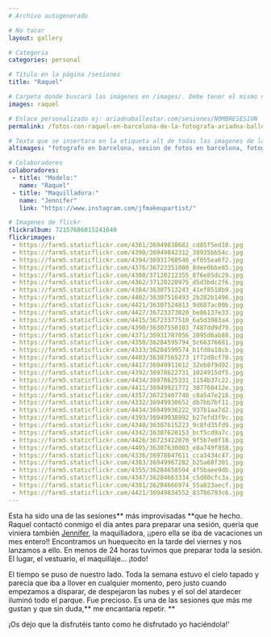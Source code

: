 ```yaml
---
# Archivo autogenerado

# No tocar
layout: gallery

# Categoria
categories: personal

# Título en la página /sesiones
title: "Raquel"

# Carpeta donde buscará las imágenes en /images/. Debe tener el mismo nombre y sin espacios
images: raquel

# Enlace personalizado ej: ariadnaballestar.com/sesiones/NOMBRESESION
permalink: /fotos-con-raquel-en-barcelona-de-la-fotografa-ariadna-ballestar

# Texto que se insertara en la etiqueta alt de todas las imagenes de la sesión
altimages: "fotografo en barcelona, sesion de fotos en barcelona, fotografa profesional, fotografa de moda, sesion de fotos en exterior"

# Colaboradores
colaboradores:
 - title: "Modelo:"
   name: "Raquel"
 - title: "Maquilladora:"
   name: "Jennifer"
   link: "https://www.instagram.com/jfmakeupartist/"

# Imagenes de flickr
flickralbum: 72157686015241640
flickrimages:
 - https://farm5.staticflickr.com/4361/36949838682_cd85f5ed10.jpg
 - https://farm5.staticflickr.com/4390/36949842312_38935bb54c.jpg
 - https://farm5.staticflickr.com/4394/36931760546_ef055ea6f2.jpg
 - https://farm5.staticflickr.com/4376/36723351000_8dee0bbe85.jpg
 - https://farm5.staticflickr.com/4380/37120212355_876e85dc29.jpg
 - https://farm5.staticflickr.com/4362/37120220975_d5d3bdc2f6.jpg
 - https://farm5.staticflickr.com/4384/36307513243_41ef8518b9.jpg
 - https://farm5.staticflickr.com/4402/36307516493_2b282b1496.jpg
 - https://farm5.staticflickr.com/4421/36307524813_9d687ac00b.jpg
 - https://farm5.staticflickr.com/4427/36723373020_be86137e33.jpg
 - https://farm5.staticflickr.com/4415/36723377510_6a5d3983a4.jpg
 - https://farm5.staticflickr.com/4390/36307550103_7487dd9d79.jpg
 - https://farm5.staticflickr.com/4371/36931787056_2095d6ab80.jpg
 - https://farm5.staticflickr.com/4350/36284595794_5c66376681.jpg
 - https://farm5.staticflickr.com/4333/36284599574_b1fd8a18cb.jpg
 - https://farm5.staticflickr.com/4403/36307565273_1f72d8cf70.jpg
 - https://farm5.staticflickr.com/4417/36949911612_32eb8f9d92.jpg
 - https://farm5.staticflickr.com/4392/36978622731_1024915df5.jpg
 - https://farm5.staticflickr.com/4434/36978625331_1154b37c22.jpg
 - https://farm5.staticflickr.com/4411/36949921772_307760412e.jpg
 - https://farm5.staticflickr.com/4357/36723407740_c8a547e218.jpg
 - https://farm5.staticflickr.com/4332/36949930652_db7bb7bf11.jpg
 - https://farm5.staticflickr.com/4434/36949936222_937b1aa7d2.jpg
 - https://farm5.staticflickr.com/4393/36949938992_b27efd3f9c.jpg
 - https://farm5.staticflickr.com/4340/36307615223_9c8fd35fd9.jpg
 - https://farm5.staticflickr.com/4342/36307620153_bcf5cd9a7c.jpg
 - https://farm5.staticflickr.com/4426/36723422070_9f5b7e0f18.jpg
 - https://farm5.staticflickr.com/4405/36307630003_e8a749f858.jpg
 - https://farm5.staticflickr.com/4336/36978647611_cca3434c47.jpg
 - https://farm5.staticflickr.com/4383/36949967282_b25a68f301.jpg
 - https://farm5.staticflickr.com/4355/36284658594_4f5baee9db.jpg
 - https://farm5.staticflickr.com/4347/36284663334_c5d80cfc3a.jpg
 - https://farm5.staticflickr.com/4381/36284666974_55a823aecf.jpg
 - https://farm5.staticflickr.com/4421/36949834552_83786793c6.jpg
---
```

Esta ha sido una de las sesiones** más improvisadas **que he hecho. Raquel contactó conmigo el día antes para preparar una sesión, quería que viniera también [Jennifer](https://www.instagram.com/jfmakeupartist/), la maquilladora, ¡¡pero ella se iba de vacaciones un mes entero!! Encontramos un huequecito en la tarde del viernes y nos lanzamos a ello. En menos de 24 horas tuvimos que preparar toda la sesión. El lugar, el vestuario, el maquillaje... ¡todo!

El tiempo se puso de nuestro lado. Toda la semana estuvo el cielo tapado y parecía que iba a llover en cualquier momento, pero justo cuando empezamos a disparar, de despejaron las nubes y el sol del atardecer iluminó todo el parque. Fue precioso. Es una de las sesiones que más me gustan y que sin duda,** me encantaría repetir. **

¡Os dejo que la disfrutéis tanto como he disfrutado yo haciéndola!'